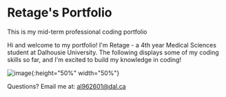 # Retage's Portfolio
This is my mid-term professional coding portfolio

Hi and welcome to my portfolio! I'm Retage - a 4th year Medical Sciences student at Dalhousie University. The following displays some of my coding skills so far, and I'm excited to build my knowledge in coding!

![image](https://user-images.githubusercontent.com/73716282/97746793-b73e6380-1ac9-11eb-8b3b-7c5609ee974b.png){:height="50%" width="50%"}

Questions? Email me at:
[al962601@dal.ca](mailto:al962601@dal.ca)


